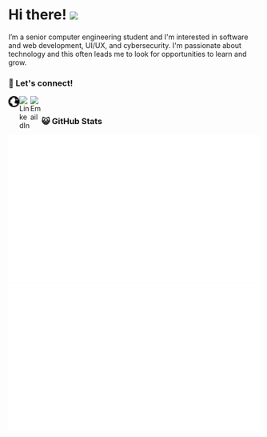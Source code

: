 # Hi there! <img src="https://raw.githubusercontent.com/MartinHeinz/MartinHeinz/master/wave.gif" width="30px">

I’m a senior computer engineering student and I'm interested in software and web development, UI/UX, and cybersecurity. I'm passionate about technology and this often leads me to look for opportunities to learn and grow.

### 🔗 Let's connect!

[<img align="left" alt="Website" width="22px" src="https://raw.githubusercontent.com/iconic/open-iconic/master/svg/globe.svg" />][website]
[<img align="left" alt="LinkedIn" width="22px" src="https://cdn.jsdelivr.net/npm/simple-icons@v3/icons/linkedin.svg" />][linkedin]
[<img align="left" alt="Email" width="22px" src="https://cdn.jsdelivr.net/npm/simple-icons@v3/icons/gmail.svg" />][email]

<br />

### 😺 GitHub Stats

<a href="https://github.com/joiellantero/github-stats">

![](https://github.com/joiellantero/github-stats/blob/master/generated/overview.svg)
![](https://github.com/joiellantero/github-stats/blob/master/generated/languages.svg)

</a>


[website]: https://joiellantero.tech/
[linkedin]: https://www.linkedin.com/in/joiellantero/
[email]: mailto:jatllantero@gmail.com
